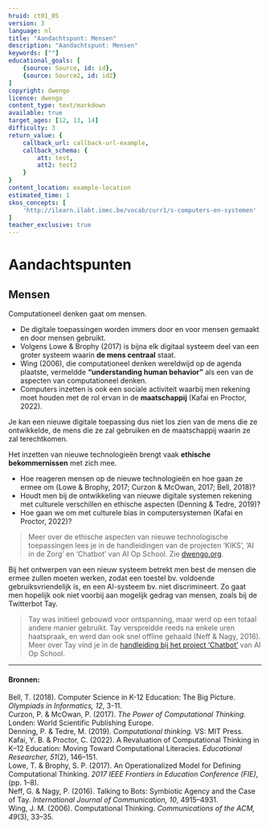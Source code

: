 ```yaml
---
hruid: ct01_05
version: 3
language: nl
title: "Aandachtspunt: Mensen"
description: "Aandachtspunt: Mensen"
keywords: [""]
educational_goals: [
    {source: Source, id: id}, 
    {source: Source2, id: id2}
]
copyright: dwengo
licence: dwengo
content_type: text/markdown
available: true
target_ages: [12, 13, 14]
difficulty: 3
return_value: {
    callback_url: callback-url-example,
    callback_schema: {
        att: test,
        att2: test2
    }
}
content_location: example-location
estimated_time: 1
skos_concepts: [
    'http://ilearn.ilabt.imec.be/vocab/curr1/s-computers-en-systemen'
]
teacher_exclusive: true
---
```

# Aandachtspunten

## Mensen
Computationeel denken gaat om mensen. 

- De digitale toepassingen worden immers door en voor mensen gemaakt en door mensen gebruikt. <br>
- Volgens Lowe & Brophy (2017) is bijna elk digitaal systeem deel van een groter systeem waarin **de mens centraal** staat. <br>
- Wing (2006), die computationeel denken wereldwijd op de agenda plaatste, vermeldde **“understanding human behavior”** als een van de aspecten van computationeel denken. <br>
- Computers inzetten is ook een sociale activiteit waarbij men rekening moet houden met de rol ervan in de **maatschappij** (Kafai en Proctor, 2022).

Je kan een nieuwe digitale toepassing dus niet los zien van de mens die ze ontwikkelde, de mens die ze zal gebruiken en de maatschappij waarin ze zal terechtkomen.

Het inzetten van nieuwe technologieën brengt vaak **ethische bekommernissen** met zich mee.

-  Hoe reageren mensen op de nieuwe technologieën en hoe gaan ze ermee om (Lowe & Brophy, 2017; Curzon & McOwan, 2017; Bell, 2018)?<br>
-  Houdt men bij de ontwikkeling van nieuwe digitale systemen rekening met culturele verschillen en ethische aspecten (Denning & Tedre, 2019)?<br>
-  Hoe gaan we om met culturele bias in computersystemen (Kafai en Proctor, 2022)?

> Meer over de ethische aspecten van nieuwe technologische toepassingen lees je in de handleidingen van de projecten ‘KIKS’, ‘AI in de Zorg’ en ‘Chatbot’ van AI Op School. Zie [dwengo.org](https://dwengo.org "website").

Bij het ontwerpen van een nieuw systeem betrekt men best de mensen die ermee zullen moeten werken, zodat een toestel bv. voldoende gebruiksvriendelijk is, en een AI-systeem bv. niet discrimineert. Zo gaat men hopelijk ook niet voorbij aan mogelijk gedrag van mensen, zoals bij de Twitterbot Tay. 

> Tay was initieel gebouwd voor ontspanning, maar werd op een totaal andere manier gebruikt. Tay verspreidde reeds na enkele uren haatspraak, en werd dan ook snel offline gehaald (Neff & Nagy, 2016).<br> Meer over Tay vind je in de [handleiding bij het project ‘Chatbot’](https://www.dwengo.org/chatbot "chatbot") van AI Op School.

---------------------------
#### Bronnen: 
Bell, T. (2018). Computer Science in K-12 Education: The Big Picture. *Olympiads in Informatics, 12*, 3-11.<br>
Curzon, P. & McOwan, P. (2017). *The Power of Computational Thinking.* Londen: World Scientific Publishing Europe.<br>
Denning, P. & Tedre, M. (2019). *Computational thinking.* VS: MIT Press.<br>
Kafai, Y. B. & Proctor, C. (2022). A Revaluation of Computational Thinking in K–12 Education: Moving Toward Computational Literacies. *Educational Researcher, 51*(2),
146–151.<br>
Lowe, T. & Brophy, S. P. (2017). An Operationalized Model for Defining Computational Thinking. *2017 IEEE Frontiers in Education Conference (FIE)*, (pp. 1–8).<br>
Neff, G. & Nagy, P. (2016). Talking to Bots: Symbiotic Agency and the Case of Tay. *International Journal of Communication, 10*, 4915–4931.<br>
Wing, J. M. (2006). Computational Thinking. *Communications of the ACM, 49*(3), 33–35.
